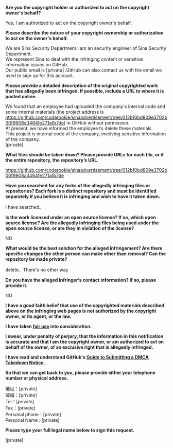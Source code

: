 **Are you the copyright holder or authorized to act on the copyright owner's behalf?**

Yes, I am authorized to act on the copyright owner's behalf.

**Please describe the nature of your copyright ownership or authorization to act on the owner's behalf.**

We are Sina Security Department.I am an security engineer of Sina Security Department.  
We represent Sina to deal with the infringing content or sensitive information issues on GitHub.  
Our public email is [private] .GitHub can also contact us with the email we used to sign up for this account.

**Please provide a detailed description of the original copyrighted work that has allegedly been infringed. If possible, include a URL to where it is posted online.**

We found that an employee had uploaded the company's internal code and some internal materials (the project address is https://github.com/coderookie/sinaadvertisement/tree/012b10bd809e3702b00f9908a3464fe271afb7de) in GitHub without permission.  
At present, we have informed the employee to delete these materials.  
This project is internal code of the company, involving sensitive information of the company.  
[private]

**What files should be taken down? Please provide URLs for each file, or if the entire repository, the repository’s URL.**

https://github.com/coderookie/sinaadvertisement/tree/012b10bd809e3702b00f9908a3464fe271afb7de

**Have you searched for any forks of the allegedly infringing files or repositories? Each fork is a distinct repository and must be identified separately if you believe it is infringing and wish to have it taken down.**

I have searched。

**Is the work licensed under an open source license? If so, which open source license? Are the allegedly infringing files being used under the open source license, or are they in violation of the license?**

NO

**What would be the best solution for the alleged infringement? Are there specific changes the other person can make other than removal? Can the repository be made private?**

delete，There's no other way

**Do you have the alleged infringer’s contact information? If so, please provide it.**

NO

**I have a good faith belief that use of the copyrighted materials described above on the infringing web pages is not authorized by the copyright owner, or its agent, or the law.**

**I have taken <a href="https://www.lumendatabase.org/topics/22">fair use</a> into consideration.**

**I swear, under penalty of perjury, that the information in this notification is accurate and that I am the copyright owner, or am authorized to act on behalf of the owner, of an exclusive right that is allegedly infringed.**

**I have read and understand GitHub's <a href="https://docs.github.com/articles/guide-to-submitting-a-dmca-takedown-notice/">Guide to Submitting a DMCA Takedown Notice</a>.**

**So that we can get back to you, please provide either your telephone number or physical address.**

地址：[private]  
邮编：[private]  
Tel：[private]  
Fax：[private]  
Personal phone：[private]  
Personal Name : [private]

**Please type your full legal name below to sign this request.**

[private]

